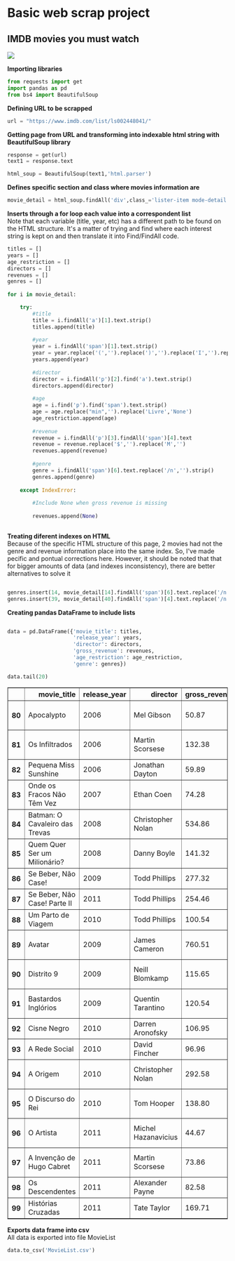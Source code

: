 # Basic web scrap project
## IMDB movies you must watch
<img src = "https://jeremymattheiss.files.wordpress.com/2017/07/jaws-logo.png?w=640">
<br>

__Importing libraries__


```python
from requests import get
import pandas as pd
from bs4 import BeautifulSoup
```

__Defining URL to be scrapped__


```python
url = "https://www.imdb.com/list/ls002448041/"
```

__Getting page from URL and transforming into indexable html string with BeautifulSoup library__


```python
response = get(url)
text1 = response.text
```


```python
html_soup = BeautifulSoup(text1,'html.parser')
```

__Defines specific section and class where movies information are__


```python
movie_detail = html_soup.findAll('div',class_='lister-item mode-detail')
```

__Inserts through a for loop each value into a correspondent list__
<br>
Note that each variable (title, year, etc) has a different path to be found on the HTML structure. It's a matter of trying and find where each interest string is kept on and then translate it into Find/FindAll code.


```python
titles = []
years = []
age_restriction = []
directors = []
revenues = []
genres = []
    
for i in movie_detail:

    try:    
        #title
        title = i.findAll('a')[1].text.strip()
        titles.append(title)
        
        #year
        year = i.findAll('span')[1].text.strip()
        year = year.replace('(','').replace(')','').replace('I','').replace(' ','')
        years.append(year)
        
        #director
        director = i.findAll('p')[2].find('a').text.strip()
        directors.append(director)
        
        #age
        age = i.find('p').find('span').text.strip()
        age = age.replace("min",'').replace('Livre','None')
        age_restriction.append(age)
        
        #revenue
        revenue = i.findAll('p')[3].findAll('span')[4].text
        revenue = revenue.replace('$','').replace('M','')
        revenues.append(revenue)
        
        #genre
        genre = i.findAll('span')[6].text.replace('/n','').strip()
        genres.append(genre)
        
    except IndexError:
        
        #Include None when gross revenue is missing
        
        revenues.append(None)      
        
```

__Treating diferent indexes on HTML__
<br>
Because of the specific HTML structure of this page, 2 movies had not the genre and revenue information place into the same index. So, I've made pecific and pontual corrections here. However, it should be noted that that for bigger amounts of data (and indexes inconsistency), there are better alternatives to solve it


```python

genres.insert(14, movie_detail[14].findAll('span')[6].text.replace('/n','').strip())
genres.insert(39, movie_detail[40].findAll('span')[4].text.replace('/n','').strip())

```

__Creating pandas DataFrame to include lists__


```python

data = pd.DataFrame({'movie_title': titles, 
                     'release_year': years,
                     'director': directors,
                     'gross_revenue': revenues,
                     'age_restriction': age_restriction,
                     'genre': genres})

data.tail(20)
```




<div>
<style scoped>
    .dataframe tbody tr th:only-of-type {
        vertical-align: middle;
    }

    .dataframe tbody tr th {
        vertical-align: top;
    }

    .dataframe thead th {
        text-align: right;
    }
</style>
<table border="1" class="dataframe">
  <thead>
    <tr style="text-align: right;">
      <th></th>
      <th>movie_title</th>
      <th>release_year</th>
      <th>director</th>
      <th>gross_revenue</th>
      <th>age_restriction</th>
      <th>genre</th>
    </tr>
  </thead>
  <tbody>
    <tr>
      <th>80</th>
      <td>Apocalypto</td>
      <td>2006</td>
      <td>Mel Gibson</td>
      <td>50.87</td>
      <td>16</td>
      <td>Action, Adventure, Drama</td>
    </tr>
    <tr>
      <th>81</th>
      <td>Os Infiltrados</td>
      <td>2006</td>
      <td>Martin Scorsese</td>
      <td>132.38</td>
      <td>18</td>
      <td>Crime, Drama, Thriller</td>
    </tr>
    <tr>
      <th>82</th>
      <td>Pequena Miss Sunshine</td>
      <td>2006</td>
      <td>Jonathan Dayton</td>
      <td>59.89</td>
      <td>14</td>
      <td>Comedy, Drama</td>
    </tr>
    <tr>
      <th>83</th>
      <td>Onde os Fracos Não Têm Vez</td>
      <td>2007</td>
      <td>Ethan Coen</td>
      <td>74.28</td>
      <td>16</td>
      <td>Crime, Drama, Thriller</td>
    </tr>
    <tr>
      <th>84</th>
      <td>Batman: O Cavaleiro das Trevas</td>
      <td>2008</td>
      <td>Christopher Nolan</td>
      <td>534.86</td>
      <td>12</td>
      <td>Action, Crime, Drama</td>
    </tr>
    <tr>
      <th>85</th>
      <td>Quem Quer Ser um Milionário?</td>
      <td>2008</td>
      <td>Danny Boyle</td>
      <td>141.32</td>
      <td>16</td>
      <td>Drama, Romance</td>
    </tr>
    <tr>
      <th>86</th>
      <td>Se Beber, Não Case!</td>
      <td>2009</td>
      <td>Todd Phillips</td>
      <td>277.32</td>
      <td>14</td>
      <td>Comedy</td>
    </tr>
    <tr>
      <th>87</th>
      <td>Se Beber, Não Case! Parte II</td>
      <td>2011</td>
      <td>Todd Phillips</td>
      <td>254.46</td>
      <td>16</td>
      <td>Comedy</td>
    </tr>
    <tr>
      <th>88</th>
      <td>Um Parto de Viagem</td>
      <td>2010</td>
      <td>Todd Phillips</td>
      <td>100.54</td>
      <td>14</td>
      <td>Comedy, Drama</td>
    </tr>
    <tr>
      <th>89</th>
      <td>Avatar</td>
      <td>2009</td>
      <td>James Cameron</td>
      <td>760.51</td>
      <td>12</td>
      <td>Action, Adventure, Fantasy</td>
    </tr>
    <tr>
      <th>90</th>
      <td>Distrito 9</td>
      <td>2009</td>
      <td>Neill Blomkamp</td>
      <td>115.65</td>
      <td>14</td>
      <td>Action, Sci-Fi, Thriller</td>
    </tr>
    <tr>
      <th>91</th>
      <td>Bastardos Inglórios</td>
      <td>2009</td>
      <td>Quentin Tarantino</td>
      <td>120.54</td>
      <td>18</td>
      <td>Adventure, Drama, War</td>
    </tr>
    <tr>
      <th>92</th>
      <td>Cisne Negro</td>
      <td>2010</td>
      <td>Darren Aronofsky</td>
      <td>106.95</td>
      <td>16</td>
      <td>Drama, Thriller</td>
    </tr>
    <tr>
      <th>93</th>
      <td>A Rede Social</td>
      <td>2010</td>
      <td>David Fincher</td>
      <td>96.96</td>
      <td>14</td>
      <td>Biography, Drama</td>
    </tr>
    <tr>
      <th>94</th>
      <td>A Origem</td>
      <td>2010</td>
      <td>Christopher Nolan</td>
      <td>292.58</td>
      <td>14</td>
      <td>Action, Adventure, Sci-Fi</td>
    </tr>
    <tr>
      <th>95</th>
      <td>O Discurso do Rei</td>
      <td>2010</td>
      <td>Tom Hooper</td>
      <td>138.80</td>
      <td>12</td>
      <td>Biography, Drama, History</td>
    </tr>
    <tr>
      <th>96</th>
      <td>O Artista</td>
      <td>2011</td>
      <td>Michel Hazanavicius</td>
      <td>44.67</td>
      <td>12</td>
      <td>Comedy, Drama, Romance</td>
    </tr>
    <tr>
      <th>97</th>
      <td>A Invenção de Hugo Cabret</td>
      <td>2011</td>
      <td>Martin Scorsese</td>
      <td>73.86</td>
      <td>None</td>
      <td>Drama, Family, Fantasy</td>
    </tr>
    <tr>
      <th>98</th>
      <td>Os Descendentes</td>
      <td>2011</td>
      <td>Alexander Payne</td>
      <td>82.58</td>
      <td>12</td>
      <td>Comedy, Drama</td>
    </tr>
    <tr>
      <th>99</th>
      <td>Histórias Cruzadas</td>
      <td>2011</td>
      <td>Tate Taylor</td>
      <td>169.71</td>
      <td>12</td>
      <td>Drama</td>
    </tr>
  </tbody>
</table>
</div>



__Exports data frame into csv__ <br>
All data is exported into file MovieList

```python
data.to_csv('MovieList.csv')
```
